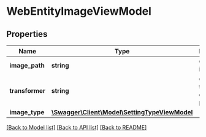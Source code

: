 # WebEntityImageViewModel

## Properties
Name | Type | Description | Notes
------------ | ------------- | ------------- | -------------
**image_path** | **string** | Gets or sets image path. | [optional] 
**transformer** | **string** | Gets or sets transformer of image path. | [optional] 
**image_type** | [**\Swagger\Client\Model\SettingTypeViewModel**](SettingTypeViewModel.md) |  | [optional] 

[[Back to Model list]](../../README.md#documentation-for-models) [[Back to API list]](../../README.md#documentation-for-api-endpoints) [[Back to README]](../../README.md)

